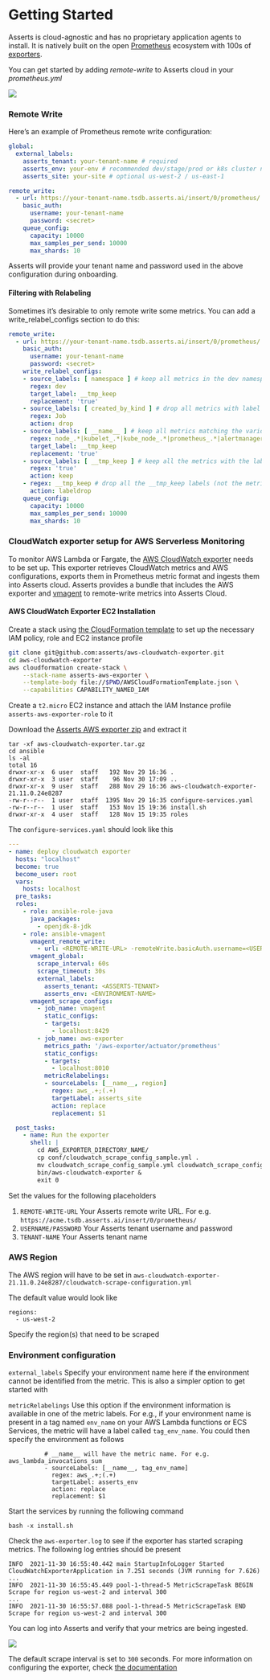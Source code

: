 # Getting Started

Asserts is cloud-agnostic and has no proprietary application agents to install. It is natively built on the open [Prometheus](https://prometheus.io) ecosystem with 100s of [exporters](https://prometheus.io/docs/instrumenting/exporters/).

You can get started by adding _remote-write_ to Asserts cloud in your _prometheus.yml_

![](../.gitbook/assets/4.png)

### **Remote Write**

Here’s an example of Prometheus remote write configuration:

```yaml
global:
  external_labels:
    asserts_tenant: your-tenant-name # required
    asserts_env: your-env # recommended dev/stage/prod or k8s cluster name
    asserts_site: your-site # optional us-west-2 / us-east-1

remote_write:
  - url: https://your-tenant-name.tsdb.asserts.ai/insert/0/prometheus/
    basic_auth:
      username: your-tenant-name
      password: <secret>
    queue_config:
      capacity: 10000
      max_samples_per_send: 10000
      max_shards: 10
```

Asserts will provide your tenant name and password used in the above configuration during onboarding.

#### Filtering with Relabeling

Sometimes it’s desirable to only remote write some metrics. You can add a write\_relabel\_configs section to do this:

```yaml
remote_write:
  - url: https://your-tenant-name.tsdb.asserts.ai/insert/0/prometheus/
    basic_auth:
      username: your-tenant-name
      password: <secret>
    write_relabel_configs:
    - source_labels: [ namespace ] # keep all metrics in the dev namespace
      regex: dev
      target_label: __tmp_keep
      replacement: 'true'
    - source_labels: [ created_by_kind ] # drop all metrics with label name -> created_by_kind=Job
      regex: Job
      action: drop
    - source_labels: [ __name__ ] # keep all metrics matching the various metrics names (this will include those outside the dev namespace)
      regex: node_.*|kubelet_.*|kube_node_.*|prometheus_.*|alertmanager_.*
      target_label: __tmp_keep
      replacement: 'true'
    - source_labels: [ __tmp_keep ] # keep all the metrics with the label __tmp_keep=true
      regex: 'true'
      action: keep
    - regex: __tmp_keep # drop all the __tmp_keep labels (not the metric)
      action: labeldrop
    queue_config:
      capacity: 10000
      max_samples_per_send: 10000
      max_shards: 10
```

### CloudWatch exporter setup for AWS Serverless Monitoring

To monitor AWS Lambda or Fargate, the [AWS CloudWatch exporter](https://github.com/asserts/aws-cloudwatch-exporter) needs to be set up. This exporter retrieves CloudWatch metrics and AWS configurations, exports them in Prometheus metric format and ingests them into Asserts cloud. Asserts provides a bundle that includes the AWS exporter and [vmagent](https://docs.victoriametrics.com/vmagent.html) to remote-write metrics into Asserts Cloud.&#x20;

#### AWS CloudWatch Exporter EC2 Installation

Create a stack using [the CloudFormation template](https://github.com/asserts/aws-cloudwatch-exporter/blob/main/AWSCloudFormationTemplate.json) to set up the necessary IAM policy, role and EC2 instance profile

```bash
git clone git@github.com:asserts/aws-cloudwatch-exporter.git
cd aws-cloudwatch-exporter
aws cloudformation create-stack \
    --stack-name asserts-aws-exporter \
    --template-body file://$PWD/AWSCloudFormationTemplate.json \
    --capabilities CAPABILITY_NAMED_IAM
```

Create a `t2.micro` EC2 instance and attach the IAM Instance profile `asserts-aws-exporter-role` to it

Download the [Asserts AWS exporter zip](https://github.com/asserts/aws-cloudwatch-exporter/releases/download/v1.0.90/aws-cloudwatch-exporter.tar.gz) and extract it

```shell
tar -xf aws-cloudwatch-exporter.tar.gz
cd ansible
ls -al
total 16
drwxr-xr-x  6 user  staff   192 Nov 29 16:36 .
drwxr-xr-x  3 user  staff    96 Nov 30 17:09 ..
drwxr-xr-x  9 user  staff   288 Nov 29 16:36 aws-cloudwatch-exporter-21.11.0.24e8287
-rw-r--r--  1 user  staff  1395 Nov 29 16:35 configure-services.yaml
-rw-r--r--  1 user  staff   153 Nov 15 19:36 install.sh
drwxr-xr-x  4 user  staff   128 Nov 15 19:35 roles
```

The `configure-services.yaml` should look like this

```yaml
---
- name: deploy cloudwatch exporter
  hosts: "localhost"
  become: true
  become_user: root
  vars:
    hosts: localhost
  pre_tasks:
  roles:
    - role: ansible-role-java
      java_packages:
        - openjdk-8-jdk
    - role: ansible-vmagent
      vmagent_remote_write:
        - url: <REMOTE-WRITE-URL> -remoteWrite.basicAuth.username=<USERNAME> -remoteWrite.basicAuth.password=<PASSWORD>
      vmagent_global:
        scrape_interval: 60s
        scrape_timeout: 30s
        external_labels:
          asserts_tenant: <ASSERTS-TENANT>
          asserts_env: <ENVIRONMENT-NAME>
      vmagent_scrape_configs:
        - job_name: vmagent
          static_configs:
          - targets:
            - localhost:8429
        - job_name: aws-exporter
          metrics_path: '/aws-exporter/actuator/prometheus'
          static_configs:
          - targets:
            - localhost:8010
          metricRelabelings:
          - sourceLabels: [__name__, region]
            regex: aws_.+;(.+)
            targetLabel: asserts_site
            action: replace
            replacement: $1

  post_tasks:
    - name: Run the exporter
      shell: |
        cd AWS_EXPORTER_DIRECTORY_NAME/
        cp conf/cloudwatch_scrape_config_sample.yml .
        mv cloudwatch_scrape_config_sample.yml cloudwatch_scrape_config.yml
        bin/aws-cloudwatch-exporter &
        exit 0
```

Set the values for the following placeholders&#x20;

1. `REMOTE-WRITE-URL` Your Asserts remote write URL. For e.g. `https://acme.tsdb.asserts.ai/insert/0/prometheus/`
2. `USERNAME/PASSWORD` Your Asserts tenant username and password
3. `TENANT-NAME` Your Asserts tenant name

### AWS Region

The AWS region will have to be set in `aws-cloudwatch-exporter-21.11.0.24e8287/cloudwatch-scrape-configuration.yml`

The default value would look like

```
regions:
  - us-west-2
```

Specify the region(s) that need to be scraped

### Environment configuration

`external_labels` Specify your environment name here if the environment cannot be identified from the metric. This is also a simpler option to get started with

`metricRelabelings` Use this option if the environment information is available in one of the metric labels. For e.g., if your environment name is present in a tag named `env_name` on your AWS Lambda functions or ECS Services, the metric will have a label called `tag_env_name`. You could then specify the environment as follows&#x20;

```
          # __name__ will have the metric name. For e.g. aws_lambda_invocations_sum
          - sourceLabels: [__name__, tag_env_name]
            regex: aws_.+;(.+)
            targetLabel: asserts_env
            action: replace
            replacement: $1 
```

&#x20;Start the services by running the following command

```
bash -x install.sh
```

Check the `aws-exporter.log` to see if the exporter has started scraping metrics. The following log entries should be present&#x20;

```
INFO  2021-11-30 16:55:40.442 main StartupInfoLogger Started CloudWatchExporterApplication in 7.251 seconds (JVM running for 7.626)
...
INFO  2021-11-30 16:55:45.449 pool-1-thread-5 MetricScrapeTask BEGIN Scrape for region us-west-2 and interval 300
...
INFO  2021-11-30 16:55:57.088 pool-1-thread-5 MetricScrapeTask END Scrape for region us-west-2 and interval 300
```

You can log into Asserts and verify that your metrics are being ingested.&#x20;

![](<../.gitbook/assets/image (6).png>)

The default scrape interval is set to `300` seconds. For more information on configuring the exporter, check [the documentation](https://github.com/asserts/aws-cloudwatch-exporter)&#x20;
